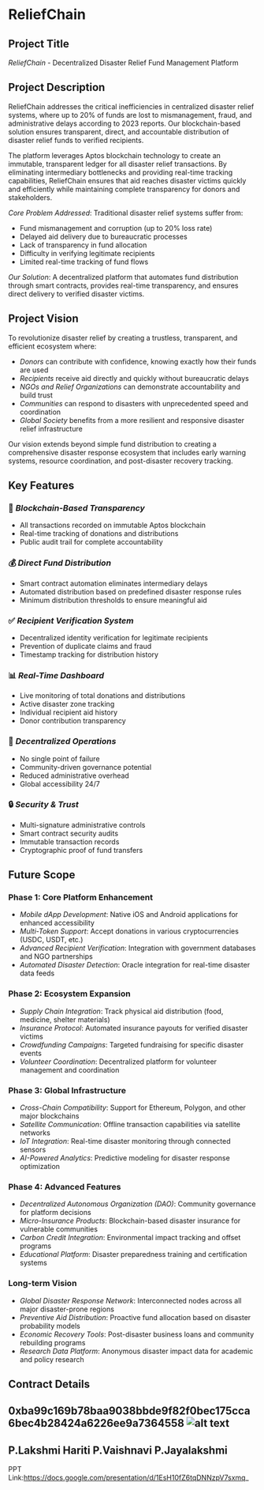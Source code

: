 # ReliefChain

## Project Title
*ReliefChain* - Decentralized Disaster Relief Fund Management Platform

## Project Description

ReliefChain addresses the critical inefficiencies in centralized disaster relief systems, where up to 20% of funds are lost to mismanagement, fraud, and administrative delays according to 2023 reports. Our blockchain-based solution ensures transparent, direct, and accountable distribution of disaster relief funds to verified recipients.

The platform leverages Aptos blockchain technology to create an immutable, transparent ledger for all disaster relief transactions. By eliminating intermediary bottlenecks and providing real-time tracking capabilities, ReliefChain ensures that aid reaches disaster victims quickly and efficiently while maintaining complete transparency for donors and stakeholders.

*Core Problem Addressed*: Traditional disaster relief systems suffer from:
- Fund mismanagement and corruption (up to 20% loss rate)
- Delayed aid delivery due to bureaucratic processes  
- Lack of transparency in fund allocation
- Difficulty in verifying legitimate recipients
- Limited real-time tracking of fund flows

*Our Solution*: A decentralized platform that automates fund distribution through smart contracts, provides real-time transparency, and ensures direct delivery to verified disaster victims.

## Project Vision

To revolutionize disaster relief by creating a trustless, transparent, and efficient ecosystem where:

- *Donors* can contribute with confidence, knowing exactly how their funds are used
- *Recipients* receive aid directly and quickly without bureaucratic delays
- *NGOs and Relief Organizations* can demonstrate accountability and build trust
- *Communities* can respond to disasters with unprecedented speed and coordination
- *Global Society* benefits from a more resilient and responsive disaster relief infrastructure

Our vision extends beyond simple fund distribution to creating a comprehensive disaster response ecosystem that includes early warning systems, resource coordination, and post-disaster recovery tracking.

## Key Features

### 🔗 *Blockchain-Based Transparency*
- All transactions recorded on immutable Aptos blockchain
- Real-time tracking of donations and distributions
- Public audit trail for complete accountability

### 💰 *Direct Fund Distribution*
- Smart contract automation eliminates intermediary delays
- Automated distribution based on predefined disaster response rules
- Minimum distribution thresholds to ensure meaningful aid

### ✅ *Recipient Verification System*
- Decentralized identity verification for legitimate recipients
- Prevention of duplicate claims and fraud
- Timestamp tracking for distribution history

### 📊 *Real-Time Dashboard*
- Live monitoring of total donations and distributions
- Active disaster zone tracking
- Individual recipient aid history
- Donor contribution transparency

### 🚀 *Decentralized Operations*
- No single point of failure
- Community-driven governance potential
- Reduced administrative overhead
- Global accessibility 24/7

### 🔒 *Security & Trust*
- Multi-signature administrative controls
- Smart contract security audits
- Immutable transaction records
- Cryptographic proof of fund transfers

## Future Scope

### Phase 1: Core Platform Enhancement
- *Mobile dApp Development*: Native iOS and Android applications for enhanced accessibility
- *Multi-Token Support*: Accept donations in various cryptocurrencies (USDC, USDT, etc.)
- *Advanced Recipient Verification*: Integration with government databases and NGO partnerships
- *Automated Disaster Detection*: Oracle integration for real-time disaster data feeds

### Phase 2: Ecosystem Expansion
- *Supply Chain Integration*: Track physical aid distribution (food, medicine, shelter materials)
- *Insurance Protocol*: Automated insurance payouts for verified disaster victims
- *Crowdfunding Campaigns*: Targeted fundraising for specific disaster events
- *Volunteer Coordination*: Decentralized platform for volunteer management and coordination

### Phase 3: Global Infrastructure
- *Cross-Chain Compatibility*: Support for Ethereum, Polygon, and other major blockchains
- *Satellite Communication*: Offline transaction capabilities via satellite networks
- *IoT Integration*: Real-time disaster monitoring through connected sensors
- *AI-Powered Analytics*: Predictive modeling for disaster response optimization

### Phase 4: Advanced Features
- *Decentralized Autonomous Organization (DAO)*: Community governance for platform decisions
- *Micro-Insurance Products*: Blockchain-based disaster insurance for vulnerable communities  
- *Carbon Credit Integration*: Environmental impact tracking and offset programs
- *Educational Platform*: Disaster preparedness training and certification systems

### Long-term Vision
- *Global Disaster Response Network*: Interconnected nodes across all major disaster-prone regions
- *Preventive Aid Distribution*: Proactive fund allocation based on disaster probability models
- *Economic Recovery Tools*: Post-disaster business loans and community rebuilding programs
- *Research Data Platform*: Anonymous disaster impact data for academic and policy research

## Contract Details
0xba99c169b78baa9038bbde9f82f0bec175cca6bec4b28424a6226ee9a7364558 ![alt text](image.png)
---
P.Lakshmi Hariti 
P.Vaishnavi
 P.Jayalakshmi
 ----
PPT Link:https://docs.google.com/presentation/d/1EsH10fZ6tqDNNzpV7sxmq_
